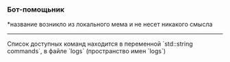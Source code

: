 <h3>Бот-помощьник</h3>
<p>*название возникло из локального мема и не несет никакого смысла</p>
<hr />
Список доступных команд находится в переменной `std::string commands`, в файле `logs` (пространство имен `logs`)
